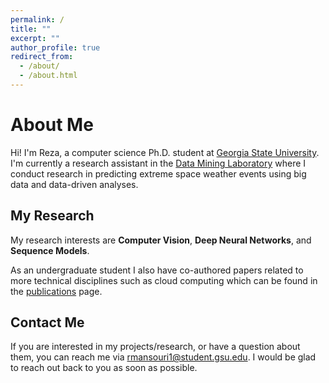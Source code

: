 ```yaml
---
permalink: /
title: ""
excerpt: ""
author_profile: true
redirect_from: 
  - /about/
  - /about.html
---
```

About Me
======
Hi! I'm Reza, a computer science Ph.D. student at [Georgia State University](https://gsu.edu). I'm currently a research assistant in the [Data Mining Laboratory](https://dmlab.cs.gsu.edu) where I conduct research in predicting extreme space weather events using big data and data-driven analyses.

My Research
------
My research interests are **Computer Vision**, **Deep Neural Networks**, and **Sequence Models**.

As an undergraduate student I also have co-authored papers related to more technical disciplines such as cloud computing which can be found in the [publications](https://rezmansouri.github.io/publications) page. 

Contact Me
------
If you are interested in my projects/research, or have a question about them, you can reach me via <a href="mailto:rmansouri1@student.gsu.edu" target="_blank">rmansouri1@student.gsu.edu</a>. I would be glad to reach out back to you as soon as possible.